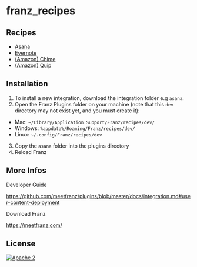# franz_recipes

## Recipes

- [Asana](https://asana.com)
- [Evernote](https://evernote.com)
- [(Amazon) Chime](https://app.chime.aws)
- [(Amazon) Quip](https://quip-amazon.com)

## Installation

1. To install a new integration, download the integration folder e.g `asana`.
2. Open the Franz Plugins folder on your machine (note that this `dev` directory may not exist yet, and you must create it):
  * Mac: `~/Library/Application Support/Franz/recipes/dev/`
  * Windows: `%appdata%/Roaming/Franz/recipes/dev/`
  * Linux: `~/.config/Franz/recipes/dev`
3. Copy the `asana` folder into the plugins directory
4. Reload Franz

## More Infos

Developer Guide

https://github.com/meetfranz/plugins/blob/master/docs/integration.md#user-content-deployment

Download Franz

https://meetfranz.com/

## License

[![Apache 2](https://img.shields.io/badge/license-Apache%202-blue.svg)](./LICENSE.txt)